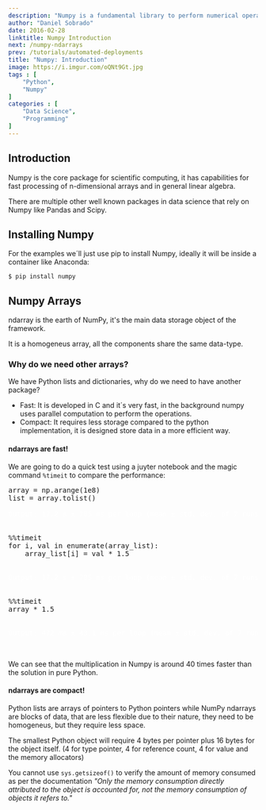 ```yaml
---
description: "Numpy is a fundamental library to perform numerical operations in Python. This package is about multi-dimensional arrays and performance. It allows us to work in a more powerful and simplified way with matrix algebra, emphasizing matrix methods that are extensively used in statistics, mathematics and machine learning algorithms."
author: "Daniel Sobrado"
date: 2016-02-28
linktitle: Numpy Introduction
next: /numpy-ndarrays
prev: /tutorials/automated-deployments
title: "Numpy: Introduction"
image: https://i.imgur.com/oQNt9Gt.jpg
tags : [
    "Python",
	"Numpy"
]
categories : [
    "Data Science",
	"Programming"
]
---
```



## Introduction

Numpy is the core package for scientific computing, it has capabilities for fast processing of n-dimensional arrays and in general linear algebra.

There are multiple other well known packages in data science that rely on Numpy like Pandas and Scipy.

## Installing Numpy

For the examples we´ll just use pip to install Numpy, ideally it will be inside a container like Anaconda:

```
$ pip install numpy
```

## Numpy Arrays

ndarray is the earth of NumPy, it's the main data storage object of the framework.

It is a homogeneus array, all the components share the same data-type. 

### Why do we need other arrays?

We have Python lists and dictionaries, why do we need to have another package?

* Fast: It is developed in C and it´s very fast, in the background numpy uses parallel computation to perform the operations.
* Compact: It requires less storage compared to the python implementation, it is designed store data in a more efficient way. 

#### ndarrays are fast!

We are going to do a quick test using a juyter notebook and the magic command `%timeit` to compare the performance:

<pre class="prettyprint lang-py linenums">
array = np.arange(1e8)
list = array.tolist()
<span class="nocode" style="color:white">
Output: 17.2 s ± 785 ms per loop (mean ± std. dev. of 7 runs, 1 loop each)
</span>

%%timeit
for i, val in enumerate(array_list):
    array_list[i] = val * 1.5

<span class="nocode" style="color:white">
Output: 17.2 s ± 785 ms per loop (mean ± std. dev. of 7 runs, 1 loop each)
</span>

%%timeit
array * 1.5

<span class="nocode" style="color:white">
Output: 472 ms ± 43.1 ms per loop (mean ± std. dev. of 7 runs, 1 loop each)
</span>

</pre>

We can see that the multiplication in Numpy is around 40 times faster than the solution in pure Python.

#### ndarrays are compact!

Python lists are arrays of pointers to Python pointers while NumPy ndarrays are blocks of data, that are less flexible due to their nature, they need to be homogeneus, but they require less space.

The smallest Python object will require 4 bytes per pointer plus 16 bytes for the object itself. (4 for type pointer, 4 for reference count, 4 for value and the memory allocators)

You cannot use `sys.getsizeof()` to verify the amount of memory consumed as per the documentation *"Only the memory consumption directly attributed to the object is accounted for, not the memory consumption of objects it refers to."*

